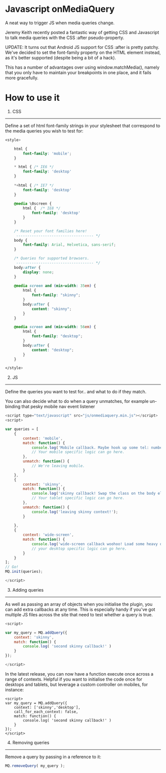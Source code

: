 Javascript onMediaQuery
===============================

A neat way to trigger JS when media queries change.

Jeremy Keith recently posted a fantastic way of getting
CSS and Javascript to talk media queries with the CSS :after pseudo-property.

UPDATE: It turns out that Android JS support for CSS :after is pretty patchy.
We've decided to set the font-family property on the HTML element instead, as
it's better supported (despite being a bit of a hack).

This has a number of advantages over using window.matchMedia(), namely that
you only have to maintain your breakpoints in one place, and it fails more
gracefully.


How to use it
===============================

1. CSS
-------------------------------
Define a set of html font-family strings in your stylesheet
that correspond to the media queries you wish to test for:
```css
<style>

	html {
		font-family: 'mobile';
	}

	* html { /* IE6 */
		font-family: 'desktop'
	}
	
	*+html { /* IE7 */
		font-family: 'desktop'
	}
	
	@media \0screen {
		html {  /* IE8 */
			font-family: 'desktop'
		}
	}

	/* Reset your font families here!       
	 ----------------------------------- */
	body {
		font-family: Arial, Helvetica, sans-serif;
	}

	/* Queries for supported browsers.       
	 ----------------------------------- */
	body:after {
		display: none;
	}
	
	@media screen and (min-width: 35em) {
		html {
			font-family: "skinny";
		}
		body:after {
			content: "skinny";
		}
	}

	@media screen and (min-width: 56em) {
		html {
			font-family: "desktop";
		}
		body:after {
			content: "desktop";
		}
	}

</style>
```

2. JS
-------------------------------
Define the queries you want to test for.. and what to do if they match.

You can also decide what to do when a query unmatches, for example un-binding that pesky mobile nav event listener

```javascript
<script type="text/javascript" src="js/onmediaquery.min.js"></script>
<script>

var queries = [
	{
		context: 'mobile',
		match: function() {
			console.log('Mobile callback. Maybe hook up some tel: numbers?');
			// Your mobile specific logic can go here. 
		},
		unmatch: function() {
			// We're leaving mobile.	
		}
	},
	{
		context: 'skinny',
		match: function() {
			console.log('skinny callback! Swap the class on the body element.');
			// Your tablet specific logic can go here.
		},
		unmatch: function() {
			console.log('leaving skinny context!');
		}
		
	},
	{
		context: 'wide-screen',
		match: function() {
			console.log('wide-screen callback woohoo! Load some heavy desktop JS badddness.');
			// your desktop specific logic can go here.
		}
	}
];
// Go!
MQ.init(queries);

</script>
```

3. Adding queries
-------------------------------
As well as passing an array of objects when you initialise the
plugin, you can add extra callbacks at any time. This is especially
handy if you've got multiple JS files across the site that need to
test whether a query is true.

```Javascript
<script>

var my_query = MQ.addQuery({
	context: 'skinny', 
	match: function() { 
		console.log( 'second skinny callback!' )
	}
});

</script>
```

In the latest release, you can now have a function execute once across a range of contexts.
Helpful if you want to initialise the code once for desktops and tablets, but leverage a
custom controller on mobiles, for instance: 

```Javascrpt
<script>
var my_query = MQ.addQuery({
	context: ['skinny','desktop'],
	call_for_each_context: false, 
	match: function() { 
		console.log( 'second skinny callback!' )
	}
});
</script>
```

4. Removing queries
-------------------------------
Remove a query by passing in a reference to it:
```Javascript
MQ.removeQuery( my_query );
```
